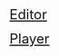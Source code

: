 <a href="https://3dbuilder.reneos.com/editor" style="font-size: 24px;">Editor</a>

<a href="https://3dbuilder.reneos.com/player" style="font-size: 24px;">Player</a>

